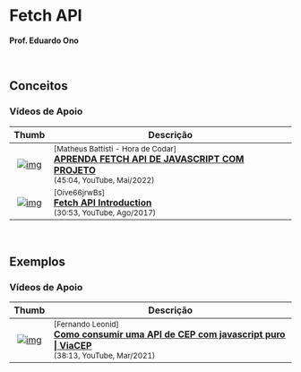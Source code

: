 
# Fetch API

__Prof. Eduardo Ono__

&nbsp;

## Conceitos

### Vídeos de Apoio

| Thumb | Descrição |
| :-: | --- |
| [![img](https://img.youtube.com/vi/qIGYM4S8x50/default.jpg)](https://www.youtube.com/watch?v=qIGYM4S8x50) | <sup>[Matheus Battisti - Hora de Codar]</sup><br>[__APRENDA FETCH API DE JAVASCRIPT COM PROJETO__](https://www.youtube.com/watch?v=qIGYM4S8x50)<br><sub>(45:04, YouTube, Mai/2022)</sub>
| [![img](https://img.youtube.com/vi/Oive66jrwBs/default.jpg)](https://www.youtube.com/watch?v=Oive66jrwBs) | <sup>[Oive66jrwBs]</sup><br>[__Fetch API Introduction__](https://www.youtube.com/watch?v=Oive66jrwBs)<br><sub>(30:53, YouTube, Ago/2017)</sub>

&nbsp;

## Exemplos

### Vídeos de Apoio

| Thumb | Descrição |
| :-: | --- |
| [![img](https://img.youtube.com/vi/imk6Y0viabg/default.jpg)](https://www.youtube.com/watch?v=imk6Y0viabg "Como consumir uma API de CEP com javascript puro \| ViaCEP") | <sup>[Fernando Leonid]</sup><br>[__Como consumir uma API de CEP com javascript puro \| ViaCEP__](https://www.youtube.com/watch?v=imk6Y0viabg)<br><sub>(38:13, YouTube, Mar/2021)</sub>

&nbsp;
